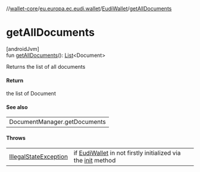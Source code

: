 //[wallet-core](../../../index.md)/[eu.europa.ec.eudi.wallet](../index.md)/[EudiWallet](index.md)/[getAllDocuments](get-all-documents.md)

# getAllDocuments

[androidJvm]\
fun [getAllDocuments](get-all-documents.md)(): [List](https://kotlinlang.org/api/latest/jvm/stdlib/kotlin.collections/-list/index.html)&lt;Document&gt;

Returns the list of all documents

#### Return

the list of Document

#### See also

| |
|---|
| DocumentManager.getDocuments |

#### Throws

| | |
|---|---|
| [IllegalStateException](https://kotlinlang.org/api/latest/jvm/stdlib/kotlin/-illegal-state-exception/index.html) | if [EudiWallet](index.md) in not firstly initialized via the [init](init.md) method |
